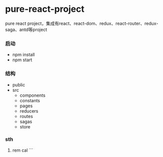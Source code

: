 # pure-react-project
pure react project，集成有react、react-dom、redux、react-router、redux-saga、antd等project


### 启动
* npm install
* npm start

### 结构
* public
* src
  - components
  - constants
  - pages
  - reducers
  - routes
  - sagas
  - store



### sth
1. rem cal ```